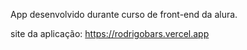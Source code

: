 App desenvolvido durante curso de front-end da alura.

site da aplicação: 
  https://rodrigobars.vercel.app
